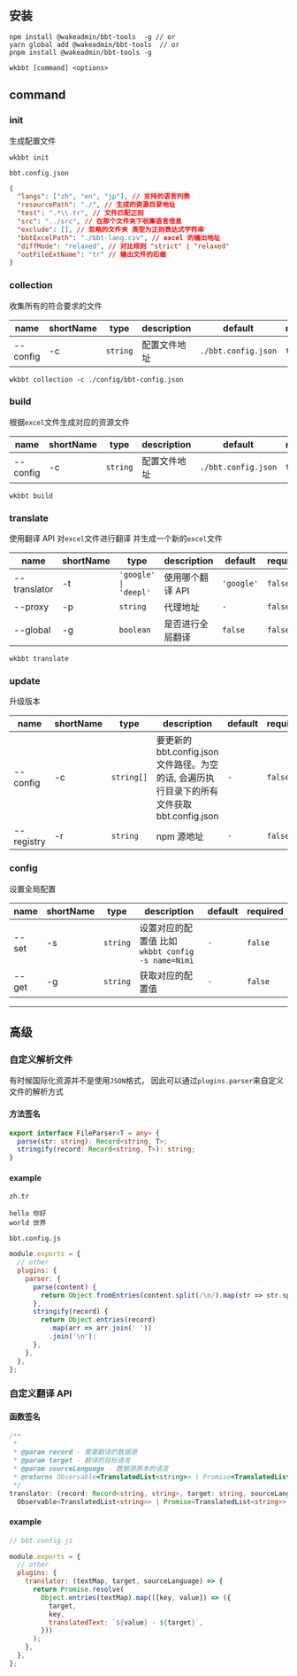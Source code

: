 ## 安装

```
npm install @wakeadmin/bbt-tools  -g // or
yarn global add @wakeadmin/bbt-tools  // or
pnpm install @wakeadmin/bbt-tools -g

wkbbt [command] <options>
```

## command

### init

生成配置文件

```
wkbbt init
```

`bbt.config.json`

```json
{
  "langs": ["zh", "en", "jp"], // 支持的语言列表
  "resourcePath": "./", // 生成的资源目录地址
  "test": ".*\\.tr", // 文件匹配正则
  "src": "../src", // 在那个文件夹下收集语言信息
  "exclude": [], // 忽略的文件夹 类型为正则表达式字符串
  "bbtExcelPath": "./bbt-lang.csv", // excel 的输出地址
  "diffMode": "relaxed", // 对比规则 "strict" | "relaxed"
  "outFileExtName": "tr" // 输出文件的后缀
}
```

### collection

收集所有的符合要求的文件

| name     | shortName | type     | description  | default             | required |
| -------- | --------- | -------- | ------------ | ------------------- | -------- |
| --config | -c        | `string` | 配置文件地址 | `./bbt.config.json` | `true`   |

```
wkbbt collection -c ./config/bbt-config.json

```

### build

根据`excel`文件生成对应的资源文件

| name     | shortName | type     | description  | default             | required |
| -------- | --------- | -------- | ------------ | ------------------- | -------- |
| --config | -c        | `string` | 配置文件地址 | `./bbt.config.json` | `true`   |

```
wkbbt build
```

### translate

使用翻译 API 对`excel`文件进行翻译
并生成一个新的`excel`文件

| name         | shortName | type                  | description      | default    | required |
| ------------ | --------- | --------------------- | ---------------- | ---------- | -------- |
| --translator | -t        | `'google' \| 'deepl'` | 使用哪个翻译 API | `'google'` | `false`  |
| --proxy      | -p        | `string`              | 代理地址         | `-`        | `false`  |
| --global     | -g        | `boolean`             | 是否进行全局翻译 | `false`    | `false`  |

```
wkbbt translate
```

### update

升级版本

| name       | shortName | type       | description                                                                                 | default | required |
| ---------- | --------- | ---------- | ------------------------------------------------------------------------------------------- | ------- | -------- |
| --config   | -c        | `string[]` | 要更新的 bbt.config.json 文件路径。为空的话, 会遍历执行目录下的所有文件获取 bbt.config.json | `-`     | `false`  |
| --registry | -r        | `string`   | npm 源地址                                                                                  | `-`     | `false`  |

### config

设置全局配置

| name  | shortName | type     | description                                       | default | required |
| ----- | --------- | -------- | ------------------------------------------------- | ------- | -------- |
| --set | -s        | `string` | 设置对应的配置值 比如 `wkbbt config -s name=Nimi` | `-`     | `false`  |
| --get | -g        | `string` | 获取对应的配置值                                  | `-`     | `false`  |

---

## 高级

### 自定义解析文件

有时候国际化资源并不是使用`JSON`格式， 因此可以通过`plugins.parser`来自定义文件的解析方式

#### 方法签名

```typescript
export interface FileParser<T = any> {
  parse(str: string): Record<string, T>;
  stringify(record: Record<string, T>): string;
}
```

#### example

`zh.tr`

```text
hello 你好
world 世界
```

`bbt.config.js`

```js
module.exports = {
  // other
  plugins: {
    parser: {
      parse(content) {
        return Object.fromEntries(content.split(/\n/).map(str => str.split(/\s/)));
      },
      stringify(record) {
        return Object.entries(record)
          .map(arr => arr.join(' '))
          .join('\n');
      },
    },
  },
};
```

### 自定义翻译 API

#### 函数签名

```typescript
/**
 *
 * @param record - 需要翻译的数据源
 * @param target - 翻译的目标语言
 * @param sourceLanguage - 数据源原本的语言
 * @returns Observable<TranslatedList<string>> | Promise<TranslatedList<string>>;
 */
translator: (record: Record<string, string>, target: string, sourceLanguage: string) =>
  Observable<TranslatedList<string>> | Promise<TranslatedList<string>>;
```

#### example

```js
// bbt.config.js

module.exports = {
  // other
  plugins: {
    translator: (textMap, target, sourceLanguage) => {
      return Promise.resolve(
        Object.entries(textMap).map(([key, value]) => ({
          target,
          key,
          translatedText: `${value} - ${target}`,
        }))
      );
    },
  },
};
```
